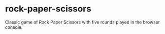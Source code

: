 # rock-paper-scissors
Classic game of Rock Paper Scissors with five rounds played in the browser console.
